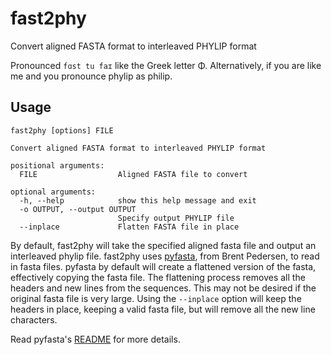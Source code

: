 fast2phy
========

Convert aligned FASTA format to interleaved PHYLIP format

Pronounced `fɑst tu faɪ` like the Greek letter Φ. 
Alternatively, if you are like me and you pronounce phylip as philip.

Usage
-----

```
fast2phy [options] FILE

Convert aligned FASTA format to interleaved PHYLIP format

positional arguments:
  FILE                  Aligned FASTA file to convert

optional arguments:
  -h, --help            show this help message and exit
  -o OUTPUT, --output OUTPUT
                        Specify output PHYLIP file
  --inplace             Flatten FASTA file in place
```

By default, fast2phy will take the specified aligned fasta file and output an interleaved phylip file. 
fast2phy uses [pyfasta](https://github.com/brentp/pyfasta/), from Brent Pedersen, to read in fasta files. 
pyfasta by default will create a flattened version of the fasta, effectively copying the fasta file. 
The flattening process removes all the headers and new lines from the sequences. This may not
be desired if the original fasta file is very large. Using the `--inplace` option will keep the headers in place,
keeping a valid fasta file, but will remove all the new line characters.

Read pyfasta's [README](https://github.com/brentp/pyfasta/blob/master/README.rst#flattening) for more details.
